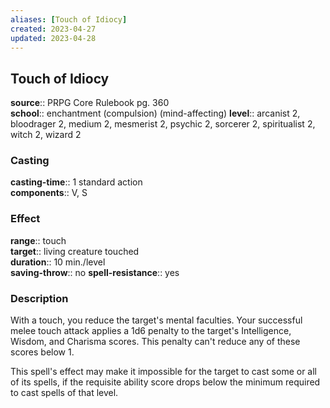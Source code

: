 ```yaml
---
aliases: [Touch of Idiocy]
created: 2023-04-27
updated: 2023-04-28
---
```


## Touch of Idiocy

**source**:: PRPG Core Rulebook pg. 360  
**school**:: enchantment (compulsion) (mind-affecting)
**level**:: arcanist 2, bloodrager 2, medium 2, mesmerist 2, psychic 2, sorcerer 2, spiritualist 2, witch 2, wizard 2

### Casting

**casting-time**:: 1 standard action  
**components**:: V, S

### Effect

**range**:: touch  
**target**:: living creature touched  
**duration**:: 10 min./level  
**saving-throw**:: no
**spell-resistance**:: yes

### Description

With a touch, you reduce the target's mental faculties. Your successful melee touch attack applies a 1d6 penalty to the target's Intelligence, Wisdom, and Charisma scores. This penalty can't reduce any of these scores below 1.  
  
This spell's effect may make it impossible for the target to cast some or all of its spells, if the requisite ability score drops below the minimum required to cast spells of that level.
